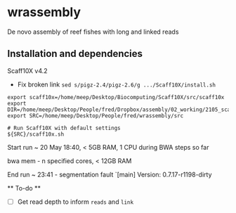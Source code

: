 # wrassembly
De novo assembly of reef fishes with long and linked reads

## Installation and dependencies

Scaff10X v4.2  
- Fix broken link `sed s/pigz-2.4/pigz-2.6/g .../Scaff10X/install.sh` 

```
export scaff10x=/home/meep/Desktop/Biocomputing/Scaff10X/src/scaff10x
export DIR=/home/meep/Desktop/People/fred/Dropbox/assembly/02_working/2105_scaff10x
export SRC=/home/meep/Desktop/People/fred/wrassembly/src

# Run Scaff10X with default settings 
${SRC}/scaff10x.sh
```

Start run ~ 20 May 18:40, < 5GB RAM, 1 CPU during BWA steps so far

bwa mem - n specified cores, < 12GB RAM

End run ~ 23:41 - segmentation fault `[main] Version: 0.7.17-r1198-dirty

** To-do **  
- [ ] Get read depth to inform `reads` and `link`
